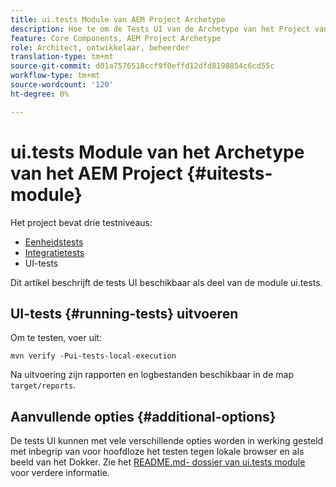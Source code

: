 ```yaml
---
title: ui.tests Module van AEM Project Archetype
description: Hoe te om de Tests UI van de Archetype van het Project van de AEM te gebruiken
feature: Core Components, AEM Project Archetype
role: Architect, ontwikkelaar, beheerder
translation-type: tm+mt
source-git-commit: d01a7576518ccf9f0effd12dfd8198854c6cd55c
workflow-type: tm+mt
source-wordcount: '120'
ht-degree: 0%

---
```



# ui.tests Module van het Archetype van het AEM Project {#uitests-module}

Het project bevat drie testniveaus:

* [Eenheidstests](core.md#unit-tests)
* [Integratietests](ittests.md)
* UI-tests

Dit artikel beschrijft de tests UI beschikbaar als deel van de module ui.tests.

## UI-tests {#running-tests} uitvoeren

Om te testen, voer uit:

```shell
mvn verify -Pui-tests-local-execution
```

Na uitvoering zijn rapporten en logbestanden beschikbaar in de map `target/reports`.

## Aanvullende opties {#additional-options}

De tests UI kunnen met vele verschillende opties worden in werking gesteld met inbegrip van voor hoofdloze het testen tegen lokale browser en als beeld van het Dokker. Zie het [README.md- dossier van ui.tests module](https://github.com/adobe/aem-project-archetype/tree/master/src/main/archetype/ui.tests) voor verdere informatie.
